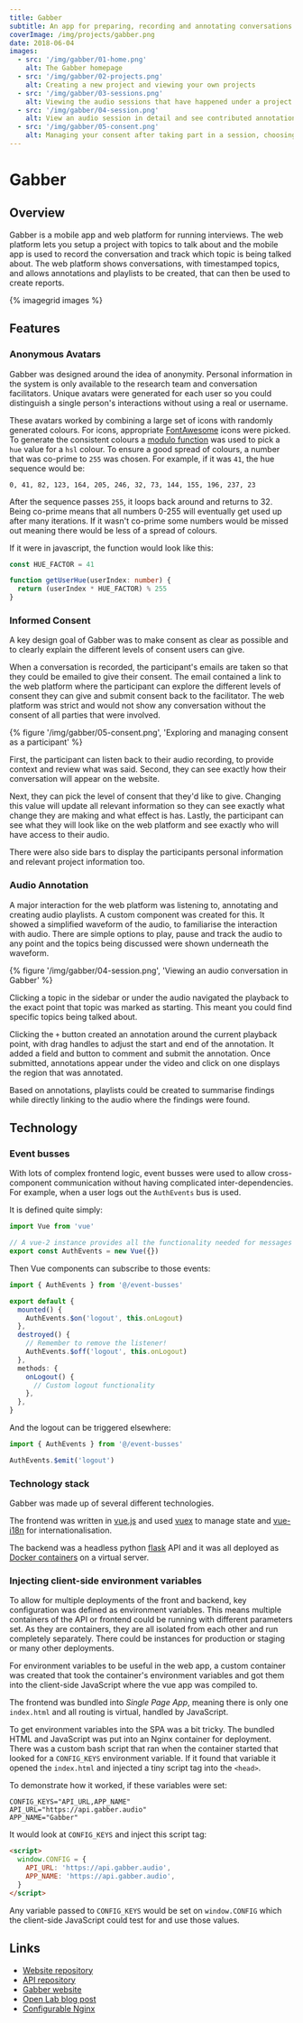 ```yaml
---
title: Gabber
subtitle: An app for preparing, recording and annotating conversations
coverImage: /img/projects/gabber.png
date: 2018-06-04
images:
  - src: '/img/gabber/01-home.png'
    alt: The Gabber homepage
  - src: '/img/gabber/02-projects.png'
    alt: Creating a new project and viewing your own projects
  - src: '/img/gabber/03-sessions.png'
    alt: Viewing the audio sessions that have happened under a project
  - src: '/img/gabber/04-session.png'
    alt: View an audio session in detail and see contributed annotations
  - src: '/img/gabber/05-consent.png'
    alt: Managing your consent after taking part in a session, choosing how your audio can be shared and how it will look
---
```


# Gabber

## Overview

Gabber is a mobile app and web platform for running interviews.
The web platform lets you setup a project with topics to talk about and the mobile app is used to record the conversation and track which topic is being talked about.
The web platform shows conversations, with timestamped topics,
and allows annotations and playlists to be created,
that can then be used to create reports.

{% imagegrid images %}

## Features

### Anonymous Avatars

Gabber was designed around the idea of anonymity.
Personal information in the system is only available to the research team
and conversation facilitators.
Unique avatars were generated for each user so you could distinguish
a single person's interactions without using a real or username.

These avatars worked by combining a large set of icons with randomly generated colours.
For icons, appropriate [FontAwesome](https://fontawesome.com) icons were picked.
To generate the consistent colours a [modulo function](https://en.wikipedia.org/wiki/Modulo_operation)
was used to pick a `hue` value for a `hsl` colour.
To ensure a good spread of colours, a number that was co-prime to `255` was chosen. For example, if it was `41`, the hue sequence would be:

```
0, 41, 82, 123, 164, 205, 246, 32, 73, 144, 155, 196, 237, 23
```

After the sequence passes `255`, it loops back around and returns to 32.
Being co-prime means that all numbers 0-255 will eventually get used up after many iterations.
If it wasn't co-prime some numbers would be missed out meaning there would be less of a spread of colours.

If it were in javascript, the function would look like this:

```ts
const HUE_FACTOR = 41

function getUserHue(userIndex: number) {
  return (userIndex * HUE_FACTOR) % 255
}
```

### Informed Consent

A key design goal of Gabber was to make consent as clear as possible
and to clearly explain the different levels of consent users can give.

When a conversation is recorded, the participant's emails are taken
so that they could be emailed to give their consent.
The email contained a link to the web platform where the participant can explore the different levels of consent they can give and submit consent back to the facilitator. The web platform was strict and would not show any conversation without the consent of all parties that were involved.

{% figure '/img/gabber/05-consent.png', 'Exploring and managing consent as a participant' %}

First, the participant can listen back to their audio recording,
to provide context and review what was said.
Second, they can see exactly how their conversation will appear on the website.

Next, they can pick the level of consent that they'd like to give.
Changing this value will update all relevant information
so they can see exactly what change they are making and what effect is has.
Lastly, the participant can see what they will look like on the web platform
and see exactly who will have access to their audio.

There were also side bars to display the participants personal information and relevant project information too.

### Audio Annotation

A major interaction for the web platform was listening to, annotating and creating audio playlists. A custom component was created for this.
It showed a simplified waveform of the audio, to familiarise the interaction with audio.
There are simple options to play, pause and track the audio to any point
and the topics being discussed were shown underneath the waveform.

{% figure '/img/gabber/04-session.png', 'Viewing an audio conversation in Gabber' %}

Clicking a topic in the sidebar or under the audio navigated the playback to the exact point that topic was marked as starting. This meant you could find specific topics being talked about.

Clicking the `+` button created an annotation around the current playback point, with drag handles to adjust the start and end of the annotation. It added a field and button to comment and submit the annotation.
Once submitted, annotations appear under the video and click on one displays the region that was annotated.

Based on annotations, playlists could be created to summarise findings while directly linking to the audio where the findings were found.

## Technology

### Event busses

With lots of complex frontend logic, event busses were used to allow cross-component communication without having complicated inter-dependencies.
For example, when a user logs out the `AuthEvents` bus is used.

It is defined quite simply:

```ts
import Vue from 'vue'

// A vue-2 instance provides all the functionality needed for messages
export const AuthEvents = new Vue({})
```

Then Vue components can subscribe to those events:

```ts
import { AuthEvents } from '@/event-busses'

export default {
  mounted() {
    AuthEvents.$on('logout', this.onLogout)
  },
  destroyed() {
    // Remember to remove the listener!
    AuthEvents.$off('logout', this.onLogout)
  },
  methods: {
    onLogout() {
      // Custom logout functionality
    },
  },
}
```

And the logout can be triggered elsewhere:

```ts
import { AuthEvents } from '@/event-busses'

AuthEvents.$emit('logout')
```

### Technology stack

Gabber was made up of several different technologies.

The frontend was written in [vue.js](https://vuejs.org)
and used [vuex](https://vuex.vuejs.org) to manage state
and [vue-i18n](https://vue-i18n.intlify.dev) for internationalisation.

The backend was a headless python
[flask](https://flask.palletsprojects.com/en/2.0.x/) API and it was all deployed
as [Docker containers](https://www.docker.com) on a virtual server.

### Injecting client-side environment variables

To allow for multiple deployments of the front and backend,
key configuration was defined as environment variables.
This means multiple containers of the API or frontend could be running
with different parameters set.
As they are containers, they are all isolated from each other and run completely separately.
There could be instances for production or staging or many other deployments.

For environment variables to be useful in the web app,
a custom container was created that took the container's environment variables
and got them into the client-side JavaScript where the vue app was compiled to.

The frontend was bundled into _Single Page App_, meaning there is only one `index.html` and all routing is virtual, handled by JavaScript.

To get environment variables into the SPA was a bit tricky.
The bundled HTML and JavaScript was put into an Nginx container for deployment.
There was a custom bash script that ran when the container started that looked for a `CONFIG_KEYS` environment variable.
If it found that variable it opened the `index.html` and injected a tiny script tag into the `<head>`.

To demonstrate how it worked, if these variables were set:

```env
CONFIG_KEYS="API_URL,APP_NAME"
API_URL="https://api.gabber.audio"
APP_NAME="Gabber"
```

It would look at `CONFIG_KEYS` and inject this script tag:

```html
<script>
  window.CONFIG = {
    API_URL: 'https://api.gabber.audio',
    APP_NAME: 'https://api.gabber.audio',
  }
</script>
```

Any variable passed to `CONFIG_KEYS` would be set on `window.CONFIG` which the client-side JavaScript could test for and use those values.

## Links

- [Website repository](https://github.com/jawrainey/GabberWeb)
- [API repository](https://github.com/jawrainey/GabberAPI)
- [Gabber website](https://gabber.audio)
- [Open Lab blog post](https://openlab.ncl.ac.uk/research/gabber-capturing-and-making-sense-of-audio-capture-for-non-experts/)
- [Configurable Nginx](https://github.com/robb-j/configurable-nginx/)
